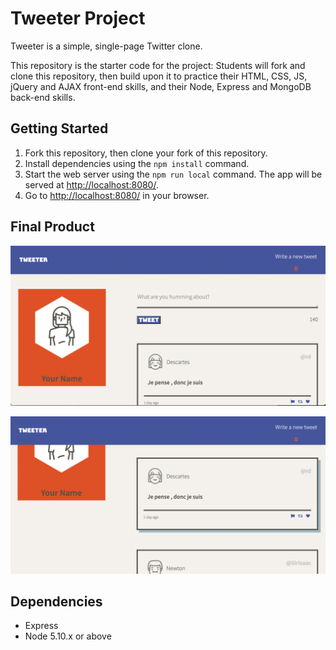 # Tweeter Project

Tweeter is a simple, single-page Twitter clone.

This repository is the starter code for the project: Students will fork and clone this repository, then build upon it to practice their HTML, CSS, JS, jQuery and AJAX front-end skills, and their Node, Express and MongoDB back-end skills.

## Getting Started

1. Fork this repository, then clone your fork of this repository.
2. Install dependencies using the `npm install` command.
3. Start the web server using the `npm run local` command. The app will be served at <http://localhost:8080/>.
4. Go to <http://localhost:8080/> in your browser.

## Final Product

!["Screenshot of Desktop/Laptop/iPad view"](https://github.com/hlai16/tweeter/blob/master/docs/desktop-view.png?raw=true)

!["Screenshot of Desktop/Laptop/iPad view with tweet in focus"](https://github.com/hlai16/tweeter/blob/master/docs/desktop-view-tweet.png?raw=true)



## Dependencies

- Express
- Node 5.10.x or above



